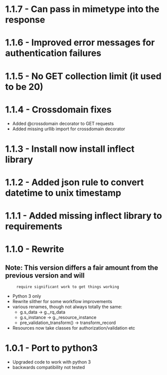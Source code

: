 # 1.1.7 - Can pass in mimetype into the response

# 1.1.6 - Improved error messages for authentication failures

# 1.1.5 - No GET collection limit (it used to be 20)

# 1.1.4 - Crossdomain fixes
 - Added @crossdomain decorator to GET requests
 - Added missing urllib import for crossdomain decorator

# 1.1.3 - Install now install inflect library

# 1.1.2 - Added json rule to convert datetime to unix timestamp

# 1.1.1 - Added missing inflect library to requirements

# 1.1.0 - Rewrite
## Note: This version differs a fair amount from the previous version and will
         require significant work to get things working
 - Python 3 only
 - Rewrite slither for some workflow improvements
 - various renames, though not always totally the same:
   - g.s_data -> g._rq_data
   - g.s_instance -> g._resource_instance
   - pre_validation_transform() -> transform_record
 - Resources now take classes for authorization/validation etc

# 1.0.1 - Port to python3
 - Upgraded code to work with python 3
 - backwards compatibility not tested
